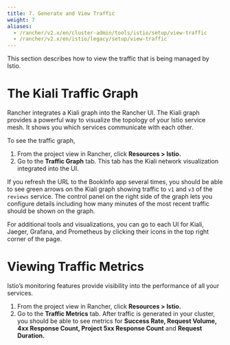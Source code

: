 ```yaml
---
title: 7. Generate and View Traffic
weight: 7
aliases:
  - /rancher/v2.x/en/cluster-admin/tools/istio/setup/view-traffic
  - /rancher/v2.x/en/istio/legacy/setup/view-traffic
---
```


This section describes how to view the traffic that is being managed by Istio.

# The Kiali Traffic Graph

Rancher integrates a Kiali graph into the Rancher UI. The Kiali graph provides a powerful way to visualize the topology of your Istio service mesh. It shows you which services communicate with each other.

To see the traffic graph,

1. From the project view in Rancher, click **Resources > Istio.**
1. Go to the **Traffic Graph** tab. This tab has the Kiali network visualization integrated into the UI.

If you refresh the URL to the BookInfo app several times, you should be able to see green arrows on the Kiali graph showing traffic to `v1` and `v3` of the `reviews` service. The control panel on the right side of the graph lets you configure details including how many minutes of the most recent traffic should be shown on the graph.

For additional tools and visualizations, you can go to each UI for Kiali, Jaeger, Grafana, and Prometheus by clicking their icons in the top right corner of the page.

# Viewing Traffic Metrics

Istio’s monitoring features provide visibility into the performance of all your services.

1. From the project view in Rancher, click **Resources > Istio.**
1. Go to the **Traffic Metrics** tab. After traffic is generated in your cluster, you should be able to see metrics for **Success Rate, Request Volume, 4xx Response Count, Project 5xx Response Count** and **Request Duration.**